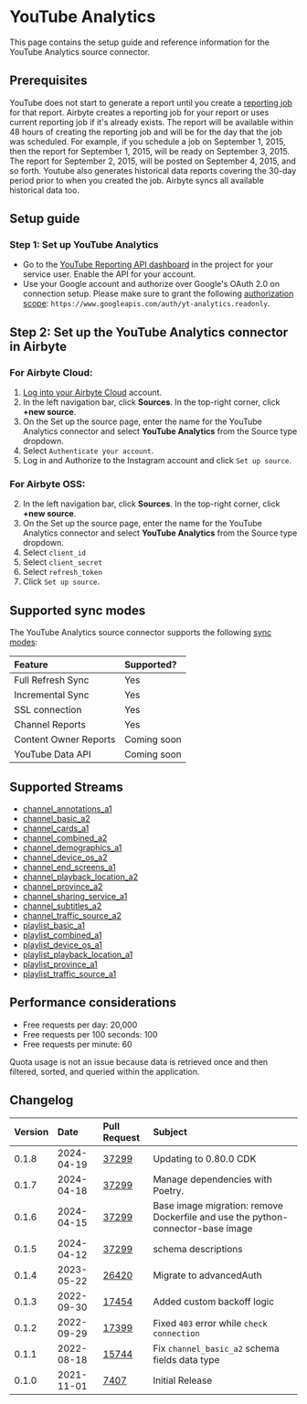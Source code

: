 # YouTube Analytics

This page contains the setup guide and reference information for the YouTube Analytics source connector.

## Prerequisites

YouTube does not start to generate a report until you create a [reporting job](https://developers.google.com/youtube/reporting/v1/reports#step-3:-create-a-reporting-job) for that report. 
Airbyte creates a reporting job for your report or uses current reporting job if it's already exists. 
The report will be available within 48 hours of creating the reporting job and will be for the day that the job was scheduled. 
For example, if you schedule a job on September 1, 2015, then the report for September 1, 2015, will be ready on September 3, 2015. 
The report for September 2, 2015, will be posted on September 4, 2015, and so forth. 
Youtube also generates historical data reports covering the 30-day period prior to when you created the job. Airbyte syncs all available historical data too.

## Setup guide
### Step 1: Set up YouTube Analytics


* Go to the [YouTube Reporting API dashboard](https://console.cloud.google.com/apis/api/youtubereporting.googleapis.com/overview) in the project for your service user. Enable the API for your account.
* Use your Google account and authorize over Google's OAuth 2.0 on connection setup. Please make sure to grant the following [authorization scope](https://developers.google.com/youtube/reporting/v1/reports#step-1:-retrieve-authorization-credentials): `https://www.googleapis.com/auth/yt-analytics.readonly`.

## Step 2: Set up the YouTube Analytics connector in Airbyte

### For Airbyte Cloud:

1. [Log into your Airbyte Cloud](https://cloud.airbyte.com/workspaces) account.
2. In the left navigation bar, click **Sources**. In the top-right corner, click **+new source**.
3. On the Set up the source page, enter the name for the YouTube Analytics connector and select **YouTube Analytics** from the Source type dropdown.
4. Select `Authenticate your account`.
5. Log in and Authorize to the Instagram account and click `Set up source`.

### For Airbyte OSS:
2. In the left navigation bar, click **Sources**. In the top-right corner, click **+new source**.
3. On the Set up the source page, enter the name for the YouTube Analytics connector and select **YouTube Analytics** from the Source type dropdown.
4. Select `client_id`
4. Select `client_secret`
4. Select `refresh_token`
5. Click `Set up source`.

## Supported sync modes

The YouTube Analytics source connector supports the following [sync modes](https://docs.airbyte.com/cloud/core-concepts#connection-sync-modes):

| Feature | Supported? |
| :--- | :--- |
| Full Refresh Sync | Yes |
| Incremental Sync | Yes |
| SSL connection | Yes |
| Channel Reports | Yes |
| Content Owner Reports | Coming soon |
| YouTube Data API | Coming soon |

## Supported Streams

* [channel_annotations_a1](https://developers.google.com/youtube/reporting/v1/reports/channel_reports#video-annotations)
* [channel_basic_a2](https://developers.google.com/youtube/reporting/v1/reports/channel_reports#video-user-activity)
* [channel_cards_a1](https://developers.google.com/youtube/reporting/v1/reports/channel_reports#video-cards)
* [channel_combined_a2](https://developers.google.com/youtube/reporting/v1/reports/channel_reports#video-combined)
* [channel_demographics_a1](https://developers.google.com/youtube/reporting/v1/reports/channel_reports#video-viewer-demographics)
* [channel_device_os_a2](https://developers.google.com/youtube/reporting/v1/reports/channel_reports#video-device-type-and-operating-system)
* [channel_end_screens_a1](https://developers.google.com/youtube/reporting/v1/reports/channel_reports#video-end-screens)
* [channel_playback_location_a2](https://developers.google.com/youtube/reporting/v1/reports/channel_reports#video-playback-locations)
* [channel_province_a2](https://developers.google.com/youtube/reporting/v1/reports/channel_reports#video-province)
* [channel_sharing_service_a1](https://developers.google.com/youtube/reporting/v1/reports/channel_reports#video-content-sharing)
* [channel_subtitles_a2](https://developers.google.com/youtube/reporting/v1/reports/channel_reports#video-subtitles)
* [channel_traffic_source_a2](https://developers.google.com/youtube/reporting/v1/reports/channel_reports#video-traffic-sources)
* [playlist_basic_a1](https://developers.google.com/youtube/reporting/v1/reports/channel_reports#playlist-user-activity)
* [playlist_combined_a1](https://developers.google.com/youtube/reporting/v1/reports/channel_reports#playlist-combined)
* [playlist_device_os_a1](https://developers.google.com/youtube/reporting/v1/reports/channel_reports#playlist-device-type-and-operating-system)
* [playlist_playback_location_a1](https://developers.google.com/youtube/reporting/v1/reports/channel_reports#playlist-playback-locations)
* [playlist_province_a1](https://developers.google.com/youtube/reporting/v1/reports/channel_reports#playlist-province)
* [playlist_traffic_source_a1](https://developers.google.com/youtube/reporting/v1/reports/channel_reports#playlist-traffic-sources)

## Performance considerations

* Free requests per day: 20,000
* Free requests per 100 seconds: 100
* Free requests per minute: 60

Quota usage is not an issue because data is retrieved once and then filtered, sorted, and queried within the application.

## Changelog

| Version | Date       | Pull Request                                             | Subject                                        |
|:--------|:-----------|:---------------------------------------------------------|:-----------------------------------------------|
| 0.1.8 | 2024-04-19 | [37299](https://github.com/airbytehq/airbyte/pull/37299) | Updating to 0.80.0 CDK |
| 0.1.7 | 2024-04-18 | [37299](https://github.com/airbytehq/airbyte/pull/37299) | Manage dependencies with Poetry. |
| 0.1.6 | 2024-04-15 | [37299](https://github.com/airbytehq/airbyte/pull/37299) | Base image migration: remove Dockerfile and use the python-connector-base image |
| 0.1.5 | 2024-04-12 | [37299](https://github.com/airbytehq/airbyte/pull/37299) | schema descriptions |
| 0.1.4 | 2023-05-22 | [26420](https://github.com/airbytehq/airbyte/pull/26420) | Migrate to advancedAuth |
| 0.1.3 | 2022-09-30 | [17454](https://github.com/airbytehq/airbyte/pull/17454) | Added custom backoff logic |
| 0.1.2 | 2022-09-29 | [17399](https://github.com/airbytehq/airbyte/pull/17399) | Fixed `403` error while `check connection` |
| 0.1.1 | 2022-08-18 | [15744](https://github.com/airbytehq/airbyte/pull/15744) | Fix `channel_basic_a2` schema fields data type |
| 0.1.0 | 2021-11-01 | [7407](https://github.com/airbytehq/airbyte/pull/7407) | Initial Release |
